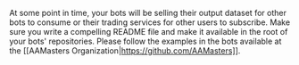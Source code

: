 At some point in time, your bots will be selling their output dataset for other bots to consume or their trading services for other users to subscribe. Make sure you write a compelling README file and make it available in the root of your bots' repositories. Please follow the examples in the bots available at the [[AAMasters Organization|https://github.com/AAMasters]].